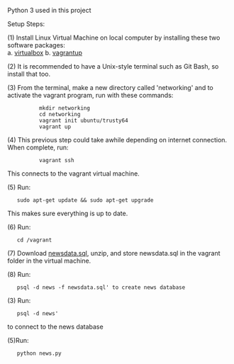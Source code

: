 ﻿
Python 3 used in this project 

Setup Steps: 

(1) Install Linux Virtual Machine on local computer by installing these two software packages: \
a. [virtualbox](https://www.virtualbox.org/wiki/Downloads) 
b. [vagrantup](https://www.vagrantup.com/downloads.html) 
 
(2) It is recommended to have a Unix-style terminal such as Git Bash, so install that too. 

(3) From the terminal, make a new directory called 'networking' and to activate the vagrant program, run with these commands:
              
              mkdir networking
              cd networking
              vagrant init ubuntu/trusty64
              vagrant up
              
(4) This previous step could take awhile depending on internet connection. When complete, run:

              vagrant ssh
    
This connects to the vagrant virtual machine.
              
(5) Run:
       
       sudo apt-get update && sudo apt-get upgrade

This makes sure everything is up to date. 

(6) Run: 

       cd /vagrant

(7) Download [newsdata.sql](https://d17h27t6h515a5.cloudfront.net/topher/2016/August/57b5f748_newsdata/newsdata.zip), unzip, and store newsdata.sql in the vagrant folder in the virtual machine. 

(8) Run: 

       psql -d news -f newsdata.sql' to create news database

(3) Run: 

       psql -d news' 
to connect to the news database


(5)Run: 
       
       python news.py 
         
